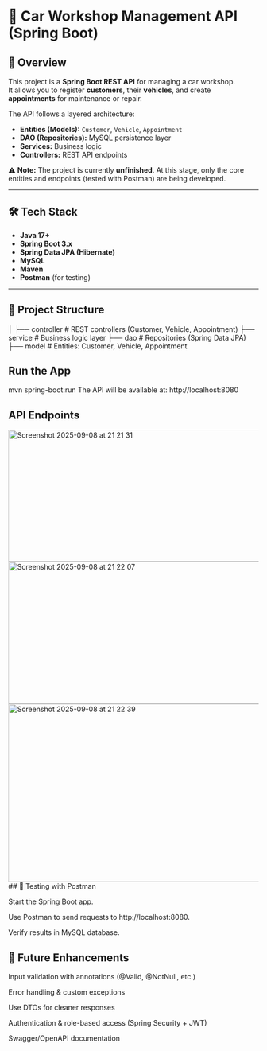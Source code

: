  # 🚗 Car Workshop Management API (Spring Boot)

## 📌 Overview
This project is a **Spring Boot REST API** for managing a car workshop.  
It allows you to register **customers**, their **vehicles**, and create **appointments** for maintenance or repair.  

The API follows a layered architecture:
- **Entities (Models):** `Customer`, `Vehicle`, `Appointment`  
- **DAO (Repositories):** MySQL persistence layer  
- **Services:** Business logic  
- **Controllers:** REST API endpoints  

⚠️ **Note:** The project is currently **unfinished**. At this stage, only the core entities and endpoints (tested with Postman) are being developed.

---

## 🛠️ Tech Stack
- **Java 17+**
- **Spring Boot 3.x**
- **Spring Data JPA (Hibernate)**
- **MySQL**  
- **Maven**  
- **Postman** (for testing)  

---

## 📂 Project Structure
│
├── controller # REST controllers (Customer, Vehicle, Appointment)
├── service # Business logic layer
├── dao # Repositories (Spring Data JPA)
├── model # Entities: Customer, Vehicle, Appointment


## Run the App

mvn spring-boot:run
The API will be available at: http://localhost:8080

## API Endpoints
<img width="858" height="265" alt="Screenshot 2025-09-08 at 21 21 31" src="https://github.com/user-attachments/assets/ac7ee6fc-ff9e-4521-b17b-f4bbe485cee0" />

<img width="1078" height="286" alt="Screenshot 2025-09-08 at 21 22 07" src="https://github.com/user-attachments/assets/20f41e02-bf2e-48e8-8824-81c71d265dfe" />

<img width="869" height="358" alt="Screenshot 2025-09-08 at 21 22 39" src="https://github.com/user-attachments/assets/7d475094-3b30-4238-90d5-71a6f74a7bf7" />
## 🧪 Testing with Postman

Start the Spring Boot app.

Use Postman to send requests to http://localhost:8080.

Verify results in MySQL database.

## 🚀 Future Enhancements

Input validation with annotations (@Valid, @NotNull, etc.)

Error handling & custom exceptions

Use DTOs for cleaner responses

Authentication & role-based access (Spring Security + JWT)

Swagger/OpenAPI documentation


